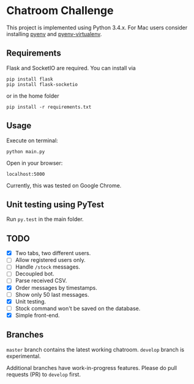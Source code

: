 # Chatroom Challenge

This project is implemented using Python 3.4.x. For Mac users consider installing [pyenv](https://github.com/pyenv/pyenv) and [pyenv-virtualenv](https://github.com/pyenv/pyenv-virtualenv).

## Requirements
Flask and SocketIO are required. You can install via
```
pip install flask
pip install flask-socketio
```
or in the home folder
```
pip install -r requirements.txt
```

## Usage
Execute on terminal:
```
python main.py
```
Open in your browser:
```
localhost:5000
```
Currently, this was tested on Google Chrome.

## Unit testing using PyTest
Run `py.test` in the main folder.

## TODO
- [x] Two tabs, two different users.
- [ ] Allow registered users only.
- [ ] Handle `/stock` messages.
- [ ] Decoupled bot.
- [ ] Parse received CSV.
- [x] Order messages by timestamps.
- [ ] Show only 50 last messages.
- [x] Unit testing.
- [ ] Stock command won't be saved on the database.
- [x] Simple front-end.

## Branches
`master` branch contains the latest working chatroom. `develop` branch is experimental.

Additional branches have work-in-progress features. Please do pull requests (PR) to `develop` first.